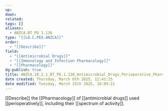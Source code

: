 ```yaml
---
up: 
down: 
related: 
tags: []
aliases:
  - ANZCA.BT_PO 1.130
type: "[[LO.C.PEX.ANZCA]]"
order:
  - "[[Describe]]"
field:
  - "[[Antimicrobial Drugs]]"
  - "[[Immunology and Infection Pharmacology]]"
  - "[[Pharmacology]]"
dg-publish: true
title: ANZCA.18.2.1_BT_PO.1.130_Antimicrobial_Drugs_Perioperative_Pharmacology
date created: Thursday, March 6th 2025, 12:41:25
date modified: Tuesday, March 25th 2025, 16:09:21
---
```


[[Describe]] the [[Pharmacology]] of [[antimicrobial drugs]] used [[perioperatively]], including their [[spectrum of activity]].
